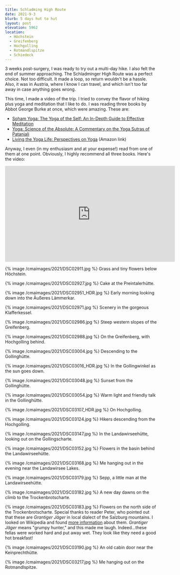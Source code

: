 ```yaml
---
title: Schladming High Route
date: 2021-9-3
blurb: 5 days hut to hut
layout: post
elevation: 5962
location:
  - Höchstein
  - Greifenberg
  - Hochgolling
  - Rotmandlspitze
  - Schiedeck
---
```


3 weeks post-surgery, I was ready to try out a multi-day hike. I also felt
the end of summer approaching. The Schladminger High Route was a perfect
choice. Not too difficult. It made a loop, so return wouldn't be a hassle.
Also, it was in Austria, where I know I can travel, and which isn't too
far away in case anything goes wrong.

This time, I made a video of the trip. I tried to convey the flavor of
hiking plus yoga and meditation that I like to do. I was reading three
books by Abbot George Burke at once, which were amazing. These are:

* [Soham Yoga: The Yoga of the Self: An In-Depth Guide to Effective Meditation](https://www.amazon.com/Soham-Yoga-Depth-Effective-Meditation-ebook/dp/B07FFBPPT8/ref=sr_1_11?dchild=1&keywords=abbot+george+burke&qid=1631961304&sr=8-11)
* [Yoga: Science of the Absolute: A Commentary on the Yoga Sutras of Patanjali](https://www.amazon.com/Yoga-Science-Absolute-Commentary-Patanjali-ebook/dp/B07P1XBMTL/ref=sr_1_12?dchild=1&keywords=abbot+george+burke&qid=1631961304&sr=8-12)
* [Living the Yoga Life: Perspectives on Yoga](https://www.amazon.com/Living-Yoga-Life-Perspectives-ebook/dp/B09BLKH82Z/ref=sr_1_5?dchild=1&keywords=abbot+george+burke&qid=1631961304&sr=8-5) (Amazon link)

Anyway, I even (in my enthusiasm and at your expense!) read from one of them at one point.
Obviously, I highly recommend all three books. Here's the video:

<iframe width="560" height="315" src="https://www.youtube.com/embed/W8x0f9nstaU" title="YouTube video player" frameborder="0" allow="accelerometer; autoplay; clipboard-write; encrypted-media; gyroscope; picture-in-picture" allowfullscreen></iframe>

{% image /cmaimages/2021/DSC02911.jpg %}
Grass and tiny flowers below Höchstein.

{% image /cmaimages/2021/DSC02927.jpg %}
Cake at the Preintalerhütte.

{% image /cmaimages/2021/DSC02951_HDR.jpg %}
Early morning looking down into the Äußeres Lämmerkar.

{% image /cmaimages/2021/DSC02971.jpg %}
Scenery in the gorgeous Klafferkessel.

{% image /cmaimages/2021/DSC02986.jpg %}
Steep western slopes of the Greifenberg.

{% image /cmaimages/2021/DSC02988.jpg %}
On the Greifenberg, with Hochgolling behind.

{% image /cmaimages/2021/DSC03004.jpg %}
Descending to the Gollinghütte.

{% image /cmaimages/2021/DSC03016_HDR.jpg %}
In the Gollingwinkel as the sun goes down.

{% image /cmaimages/2021/DSC03048.jpg %}
Sunset from the Gollinghütte.

{% image /cmaimages/2021/DSC03054.jpg %}
Warm light and friendly talk in the Gollinghütte.

{% image /cmaimages/2021/DSC03107_HDR.jpg %}
On Hochgolling.

{% image /cmaimages/2021/DSC03124.jpg %}
Hikers descending from the Hochgolling.

{% image /cmaimages/2021/DSC03147.jpg %}
In the Landawirseehütte, looking out on the Gollingscharte.

{% image /cmaimages/2021/DSC03152.jpg %}
Flowers in the basin behind the Landawirseehütte.

{% image /cmaimages/2021/DSC03168.jpg %}
Me hanging out in the evening near the Landawirsee Lakes.

{% image /cmaimages/2021/DSC03179.jpg %}
Sepp, a little man at the Landawirseehütte.

{% image /cmaimages/2021/DSC03182.jpg %}
A new day dawns on the climb to the Trockenbrotscharte.

{% image /cmaimages/2021/DSC03183.jpg %}
Flowers on the north side of the Trockenbrotscharte.
Special thanks to reader Peter, who pointed out that these are *Grantiger Jäger*
in local dialect of the Salzburg mountains. I looked on Wikipedia and found
[more information](https://de.wikipedia.org/wiki/Alpen-Kuhschelle) about them.
*Grantiger Jäger* means "grumpy hunter," and this made me laugh. Indeed...these
fellas were worked hard and put away wet. They look like they need a good hot
breakfast!

{% image /cmaimages/2021/DSC03190.jpg %}
An old cabin door near the Keinprechthütte.

{% image /cmaimages/2021/DSC03217.jpg %}
Me hanging out on the Rotmandlspitze.

